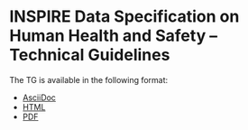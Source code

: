 # INSPIRE Data Specification on Human Health and Safety – Technical Guidelines

The TG is available in the following format:
* [AsciiDoc](dataspecification_hh.adoc)
* [HTML](dataspecification_hh.html)
* [PDF](dataspecification_hh.pdf)
